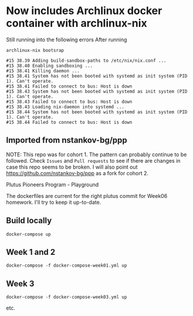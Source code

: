 # Now includes Archlinux docker container with archlinux-nix
Still running into the following errors
After running 
```
archlinux-nix bootsrap
```
```
#15 38.39 Adding build-sandbox-paths to /etc/nix/nix.conf ...
#15 38.40 Enabling sandboxing ...
#15 38.41 Killing daemon ...
#15 38.41 System has not been booted with systemd as init system (PID 1). Can't operate.
#15 38.41 Failed to connect to bus: Host is down
#15 38.43 System has not been booted with systemd as init system (PID 1). Can't operate.
#15 38.43 Failed to connect to bus: Host is down
#15 38.43 Loading nix-daemon into systemd ...
#15 38.44 System has not been booted with systemd as init system (PID 1). Can't operate.
#15 38.44 Failed to connect to bus: Host is down
```

## Imported from nstankov-bg/ppp 

NOTE: This repo was for cohort 1. The pattern can probably continue to be followed. Check `Issues` and `Pull requests` to see if there are changes in case this repo seems to be broken. I will also point out https://github.com/nstankov-bg/ppp as a fork for cohort 2.

Plutus Pioneers Program - Playground

The dockerfiles are current for the right plutus commit for Week06 homework. I'll try to keep it up-to-date.

## Build locally

```
docker-compose up
```

## Week 1 and 2

```
docker-compose -f docker-compose-week01.yml up
```

## Week 3

```
docker-compose -f docker-compose-week03.yml up
```

etc.
